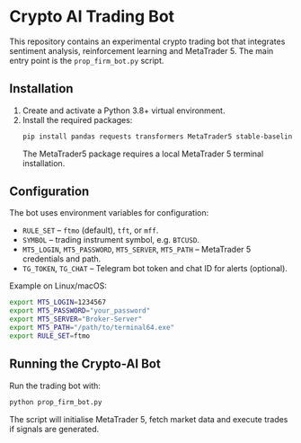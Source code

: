 # Crypto AI Trading Bot

This repository contains an experimental crypto trading bot that integrates sentiment analysis,
reinforcement learning and MetaTrader 5. The main entry point is the `prop_firm_bot.py` script.

## Installation

1. Create and activate a Python 3.8+ virtual environment.
2. Install the required packages:
   ```bash
   pip install pandas requests transformers MetaTrader5 stable-baselines3 gym
   ```
   The MetaTrader5 package requires a local MetaTrader 5 terminal installation.

## Configuration

The bot uses environment variables for configuration:

- `RULE_SET` &ndash; `ftmo` (default), `tft`, or `mff`.
- `SYMBOL` &ndash; trading instrument symbol, e.g. `BTCUSD`.
- `MT5_LOGIN`, `MT5_PASSWORD`, `MT5_SERVER`, `MT5_PATH` &ndash; MetaTrader 5 credentials and path.
- `TG_TOKEN`, `TG_CHAT` &ndash; Telegram bot token and chat ID for alerts (optional).

Example on Linux/macOS:
```bash
export MT5_LOGIN=1234567
export MT5_PASSWORD="your_password"
export MT5_SERVER="Broker-Server"
export MT5_PATH="/path/to/terminal64.exe"
export RULE_SET=ftmo
```

## Running the Crypto-AI Bot

Run the trading bot with:
```bash
python prop_firm_bot.py
```
The script will initialise MetaTrader 5, fetch market data and execute trades if signals are generated.
